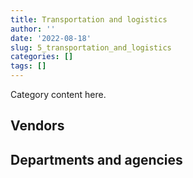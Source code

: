 ```yaml
---
title: Transportation and logistics
author: ''
date: '2022-08-18'
slug: 5_transportation_and_logistics
categories: []
tags: []
---
```


<script src="/rmarkdown-libs/htmlwidgets/htmlwidgets.js"></script>
<link href="/rmarkdown-libs/datatables-css/datatables-crosstalk.css" rel="stylesheet" />
<script src="/rmarkdown-libs/datatables-binding/datatables.js"></script>
<script src="/rmarkdown-libs/jquery/jquery-3.6.0.min.js"></script>
<link href="/rmarkdown-libs/dt-core-bootstrap/css/dataTables.bootstrap.min.css" rel="stylesheet" />
<link href="/rmarkdown-libs/dt-core-bootstrap/css/dataTables.bootstrap.extra.css" rel="stylesheet" />
<script src="/rmarkdown-libs/dt-core-bootstrap/js/jquery.dataTables.min.js"></script>
<script src="/rmarkdown-libs/dt-core-bootstrap/js/dataTables.bootstrap.min.js"></script>
<link href="/rmarkdown-libs/crosstalk/css/crosstalk.min.css" rel="stylesheet" />
<script src="/rmarkdown-libs/crosstalk/js/crosstalk.min.js"></script>
<script src="/rmarkdown-libs/htmlwidgets/htmlwidgets.js"></script>
<link href="/rmarkdown-libs/datatables-css/datatables-crosstalk.css" rel="stylesheet" />
<script src="/rmarkdown-libs/datatables-binding/datatables.js"></script>
<script src="/rmarkdown-libs/jquery/jquery-3.6.0.min.js"></script>
<link href="/rmarkdown-libs/dt-core-bootstrap/css/dataTables.bootstrap.min.css" rel="stylesheet" />
<link href="/rmarkdown-libs/dt-core-bootstrap/css/dataTables.bootstrap.extra.css" rel="stylesheet" />
<script src="/rmarkdown-libs/dt-core-bootstrap/js/jquery.dataTables.min.js"></script>
<script src="/rmarkdown-libs/dt-core-bootstrap/js/dataTables.bootstrap.min.js"></script>
<link href="/rmarkdown-libs/crosstalk/css/crosstalk.min.css" rel="stylesheet" />
<script src="/rmarkdown-libs/crosstalk/js/crosstalk.min.js"></script>

Category content here.

## Vendors

<div id="htmlwidget-1" style="width:100%;height:auto;" class="datatables html-widget"></div>
<script type="application/json" data-for="htmlwidget-1">{"x":{"style":"bootstrap","filter":"none","vertical":false,"data":[["<a href=\"/vendors/3955788_canada/\">3955788 CANADA<\/a>","<a href=\"/vendors/7305516_canada/\">7305516 CANADA<\/a>","<a href=\"/vendors/736902_ontario/\">736902 ONTARIO<\/a>","<a href=\"/vendors/851791_nwt/\">851791 NWT<\/a>","<a href=\"/vendors/9275_0181_quebec/\">9275 0181 QUEBEC<\/a>","<a href=\"/vendors/abb/\">ABB<\/a>","<a href=\"/vendors/acadian_dredging/\">ACADIAN DREDGING<\/a>","<a href=\"/vendors/acklands_grainger/\">ACKLANDS GRAINGER<\/a>","<a href=\"/vendors/advanced_business_interiors/\">ADVANCED BUSINESS INTERIORS<\/a>","<a href=\"/vendors/aecom/\">AECOM<\/a>","<a href=\"/vendors/aero_feu/\">AERO FEU<\/a>","<a href=\"/vendors/aero_supplies/\">AERO SUPPLIES<\/a>","<a href=\"/vendors/afn_engineering/\">AFN ENGINEERING<\/a>","<a href=\"/vendors/air_inuit/\">AIR INUIT<\/a>","<a href=\"/vendors/air_tindi/\">AIR TINDI<\/a>","<a href=\"/vendors/airbus/\">AIRBUS<\/a>","<a href=\"/vendors/allied_shipbuilders/\">ALLIED SHIPBUILDERS<\/a>","<a href=\"/vendors/alpine_aerotech/\">ALPINE AEROTECH<\/a>","<a href=\"/vendors/alpine_helicopters/\">ALPINE HELICOPTERS<\/a>","<a href=\"/vendors/altis_human_resources/\">ALTIS HUMAN RESOURCES<\/a>","<a href=\"/vendors/alva_construction/\">ALVA CONSTRUCTION<\/a>","<a href=\"/vendors/amazon/\">AMAZON<\/a>","<a href=\"/vendors/american_bureau_of_shipping/\">AMERICAN BUREAU OF SHIPPING<\/a>","<a href=\"/vendors/anixter_canada/\">ANIXTER CANADA<\/a>","<a href=\"/vendors/apron_fuel_services/\">APRON FUEL SERVICES<\/a>","<a href=\"/vendors/ari_financial_services/\">ARI FINANCIAL SERVICES<\/a>","<a href=\"/vendors/asokan_business_interiors/\">ASOKAN BUSINESS INTERIORS<\/a>","<a href=\"/vendors/atco/\">ATCO<\/a>","<a href=\"/vendors/atlantic_business_interiors/\">ATLANTIC BUSINESS INTERIORS<\/a>","<a href=\"/vendors/atlantic_towing/\">ATLANTIC TOWING<\/a>","<a href=\"/vendors/atlantica_mechanical_contractors/\">ATLANTICA MECHANICAL CONTRACTORS<\/a>","<a href=\"/vendors/atwill_morin/\">ATWILL MORIN<\/a>","<a href=\"/vendors/avi_spl_canada/\">AVI SPL CANADA<\/a>","<a href=\"/vendors/avjet_holding/\">AVJET HOLDING<\/a>","<a href=\"/vendors/avmax_aviation_services/\">AVMAX AVIATION SERVICES<\/a>","<a href=\"/vendors/axys_technologies/\">AXYS TECHNOLOGIES<\/a>","<a href=\"/vendors/b_r_enterprises/\">B R ENTERPRISES<\/a>","<a href=\"/vendors/balodis/\">BALODIS<\/a>","<a href=\"/vendors/bargreen_ellingson/\">BARGREEN ELLINGSON<\/a>","<a href=\"/vendors/bell_textron/\">BELL TEXTRON<\/a>","<a href=\"/vendors/bighorn_helicopters/\">BIGHORN HELICOPTERS<\/a>","<a href=\"/vendors/bluewave_energy/\">BLUEWAVE ENERGY<\/a>","<a href=\"/vendors/bmt_fleet_technology/\">BMT FLEET TECHNOLOGY<\/a>","<a href=\"/vendors/bollore_logistics/\">BOLLORE LOGISTICS<\/a>","<a href=\"/vendors/bombardier/\">BOMBARDIER<\/a>","<a href=\"/vendors/boyd_moving_storage/\">BOYD MOVING STORAGE<\/a>","<a href=\"/vendors/brandt_tractor/\">BRANDT TRACTOR<\/a>","<a href=\"/vendors/broadwater_industries/\">BROADWATER INDUSTRIES<\/a>","<a href=\"/vendors/bronswerk_marine/\">BRONSWERK MARINE<\/a>","<a href=\"/vendors/bronte_construction_port_dalhousie_rehabilitation_trust_account/\">BRONTE CONSTRUCTION PORT DALHOUSIE REHABILITATION TRUST ACCOUNT<\/a>","<a href=\"/vendors/brook_construction/\">BROOK CONSTRUCTION<\/a>","<a href=\"/vendors/bruker/\">BRUKER<\/a>","<a href=\"/vendors/budgell_s_equipment_rentals/\">BUDGELL S EQUIPMENT RENTALS<\/a>","<a href=\"/vendors/bureau_veritas_canada/\">BUREAU VERITAS CANADA<\/a>","<a href=\"/vendors/cae/\">CAE<\/a>","<a href=\"/vendors/campbell_scientific_canada/\">CAMPBELL SCIENTIFIC CANADA<\/a>","<a href=\"/vendors/canada_post/\">CANADA POST<\/a>","<a href=\"/vendors/canadian_corps_of_commissionaires/\">CANADIAN CORPS OF COMMISSIONAIRES<\/a>","<a href=\"/vendors/canadian_fishing_company/\">CANADIAN FISHING COMPANY<\/a>","<a href=\"/vendors/canadian_helicopters/\">CANADIAN HELICOPTERS<\/a>","<a href=\"/vendors/canadian_maritime_engineering/\">CANADIAN MARITIME ENGINEERING<\/a>","<a href=\"/vendors/canadian_north/\">CANADIAN NORTH<\/a>","<a href=\"/vendors/cansel_survey_equipment/\">CANSEL SURVEY EQUIPMENT<\/a>","<a href=\"/vendors/casp_aerospace/\">CASP AEROSPACE<\/a>","<a href=\"/vendors/cbcl/\">CBCL<\/a>","<a href=\"/vendors/cdw_canada/\">CDW CANADA<\/a>","<a href=\"/vendors/chantier_davie_canada/\">CHANTIER DAVIE CANADA<\/a>","<a href=\"/vendors/chantier_naval_forillon/\">CHANTIER NAVAL FORILLON<\/a>","<a href=\"/vendors/chevron/\">CHEVRON<\/a>","<a href=\"/vendors/cima/\">CIMA<\/a>","<a href=\"/vendors/clearwater_structures/\">CLEARWATER STRUCTURES<\/a>","<a href=\"/vendors/coady_construction_excavating/\">COADY CONSTRUCTION EXCAVATING<\/a>","<a href=\"/vendors/coastal_restoration_masonry/\">COASTAL RESTORATION MASONRY<\/a>","<a href=\"/vendors/construction_demathieu_bard/\">CONSTRUCTION DEMATHIEU BARD<\/a>","<a href=\"/vendors/construction_deric/\">CONSTRUCTION DERIC<\/a>","<a href=\"/vendors/construction_lfg/\">CONSTRUCTION LFG<\/a>","<a href=\"/vendors/copcan_civil/\">COPCAN CIVIL<\/a>","<a href=\"/vendors/crestline_coach/\">CRESTLINE COACH<\/a>","<a href=\"/vendors/cruickshank_construction/\">CRUICKSHANK CONSTRUCTION<\/a>","<a href=\"/vendors/cullen_diesel_power/\">CULLEN DIESEL POWER<\/a>","<a href=\"/vendors/cummins_canada/\">CUMMINS CANADA<\/a>","<a href=\"/vendors/d_doyle_installations/\">D DOYLE INSTALLATIONS<\/a>","<a href=\"/vendors/d_f_barnes/\">D F BARNES<\/a>","<a href=\"/vendors/daimler/\">DAIMLER<\/a>","<a href=\"/vendors/dasco_equipment/\">DASCO EQUIPMENT<\/a>","<a href=\"/vendors/davtair_industries/\">DAVTAIR INDUSTRIES<\/a>","<a href=\"/vendors/dbc_marine_safety_systems/\">DBC MARINE SAFETY SYSTEMS<\/a>","<a href=\"/vendors/debly_enterprises/\">DEBLY ENTERPRISES<\/a>","<a href=\"/vendors/dew_engineering/\">DEW ENGINEERING<\/a>","<a href=\"/vendors/dexter_construction/\">DEXTER CONSTRUCTION<\/a>","<a href=\"/vendors/df_barnes_services/\">DF BARNES SERVICES<\/a>","<a href=\"/vendors/dhl_express_canada/\">DHL EXPRESS CANADA<\/a>","<a href=\"/vendors/dillon_consulting/\">DILLON CONSULTING<\/a>","<a href=\"/vendors/dragage_im/\">DRAGAGE IM<\/a>","<a href=\"/vendors/dragage_ocean_dsm/\">DRAGAGE OCEAN DSM<\/a>","<a href=\"/vendors/dss_marine/\">DSS MARINE<\/a>","<a href=\"/vendors/dynamic_construction/\">DYNAMIC CONSTRUCTION<\/a>","<a href=\"/vendors/east_elgin_concrete_forming/\">EAST ELGIN CONCRETE FORMING<\/a>","<a href=\"/vendors/ebc/\">EBC<\/a>","<a href=\"/vendors/eco_technologies/\">ECO TECHNOLOGIES<\/a>","<a href=\"/vendors/edward_collins_contracting/\">EDWARD COLLINS CONTRACTING<\/a>","<a href=\"/vendors/englobe/\">ENGLOBE<\/a>","<a href=\"/vendors/fca_canada/\">FCA CANADA<\/a>","<a href=\"/vendors/federal_express_canada/\">FEDERAL EXPRESS CANADA<\/a>","<a href=\"/vendors/felix_technology/\">FELIX TECHNOLOGY<\/a>","<a href=\"/vendors/first_air/\">FIRST AIR<\/a>","<a href=\"/vendors/first_canada/\">FIRST CANADA<\/a>","<a href=\"/vendors/fleetway/\">FLEETWAY<\/a>","<a href=\"/vendors/floyd_s_construction/\">FLOYD S CONSTRUCTION<\/a>","<a href=\"/vendors/ford_motor_company/\">FORD MOTOR COMPANY<\/a>","<a href=\"/vendors/fort_garry_fire_truck/\">FORT GARRY FIRE TRUCK<\/a>","<a href=\"/vendors/francis_canada_truck_centre/\">FRANCIS CANADA TRUCK CENTRE<\/a>","<a href=\"/vendors/fraser_river_pile_dredge_gp_o/\">FRASER RIVER PILE DREDGE GP O<\/a>","<a href=\"/vendors/frosti_fishing/\">FROSTI FISHING<\/a>","<a href=\"/vendors/fugro_geosurveys/\">FUGRO GEOSURVEYS<\/a>","<a href=\"/vendors/fundy_contractors/\">FUNDY CONTRACTORS<\/a>","<a href=\"/vendors/garlock_of_canada_operating_as_fairbanks_morse_engine/\">GARLOCK OF CANADA OPERATING AS FAIRBANKS MORSE ENGINE<\/a>","<a href=\"/vendors/gaudette_s_transit_mix/\">GAUDETTE S TRANSIT MIX<\/a>","<a href=\"/vendors/gemtec/\">GEMTEC<\/a>","<a href=\"/vendors/general_electric_canada/\">GENERAL ELECTRIC CANADA<\/a>","<a href=\"/vendors/general_motors/\">GENERAL MOTORS<\/a>","<a href=\"/vendors/genesis_integration/\">GENESIS INTEGRATION<\/a>","<a href=\"/vendors/gestion_aj/\">GESTION AJ<\/a>","<a href=\"/vendors/global_total_office/\">GLOBAL TOTAL OFFICE<\/a>","<a href=\"/vendors/global_upholstery/\">GLOBAL UPHOLSTERY<\/a>","<a href=\"/vendors/go_deep_international/\">GO DEEP INTERNATIONAL<\/a>","<a href=\"/vendors/granite_management/\">GRANITE MANAGEMENT<\/a>","<a href=\"/vendors/great_slave_helicopters/\">GREAT SLAVE HELICOPTERS<\/a>","<a href=\"/vendors/greendale_resources/\">GREENDALE RESOURCES<\/a>","<a href=\"/vendors/greenfield_construction/\">GREENFIELD CONSTRUCTION<\/a>","<a href=\"/vendors/griffin_engineered_systems/\">GRIFFIN ENGINEERED SYSTEMS<\/a>","<a href=\"/vendors/groupe_energie_bdl/\">GROUPE ENERGIE BDL<\/a>","<a href=\"/vendors/gw_realty/\">GW REALTY<\/a>","<a href=\"/vendors/hamel_construction/\">HAMEL CONSTRUCTION<\/a>","<a href=\"/vendors/harbourside_engineering_consultants/\">HARBOURSIDE ENGINEERING CONSULTANTS<\/a>","<a href=\"/vendors/hawboldt_industries/\">HAWBOLDT INDUSTRIES<\/a>","<a href=\"/vendors/heavy_metal_marine/\">HEAVY METAL MARINE<\/a>","<a href=\"/vendors/heddle_marine_services/\">HEDDLE MARINE SERVICES<\/a>","<a href=\"/vendors/hercules_slr/\">HERCULES SLR<\/a>","<a href=\"/vendors/heritage_restoration/\">HERITAGE RESTORATION<\/a>","<a href=\"/vendors/hewlett_packard/\">HEWLETT PACKARD<\/a>","<a href=\"/vendors/highlands_fuel_delivery/\">HIGHLANDS FUEL DELIVERY<\/a>","<a href=\"/vendors/hike_metal_products/\">HIKE METAL PRODUCTS<\/a>","<a href=\"/vendors/hitrac/\">HITRAC<\/a>","<a href=\"/vendors/holman_fenwick_willan/\">HOLMAN FENWICK WILLAN<\/a>","<a href=\"/vendors/honeywell/\">HONEYWELL<\/a>","<a href=\"/vendors/human_logistics/\">HUMAN LOGISTICS<\/a>","<a href=\"/vendors/hyundai_auto_canada/\">HYUNDAI AUTO CANADA<\/a>","<a href=\"/vendors/illumina_canada/\">ILLUMINA CANADA<\/a>","<a href=\"/vendors/imperial_oil/\">IMPERIAL OIL<\/a>","<a href=\"/vendors/imtech_marine_canada/\">IMTECH MARINE CANADA<\/a>","<a href=\"/vendors/indal_technologies/\">INDAL TECHNOLOGIES<\/a>","<a href=\"/vendors/industra_construction/\">INDUSTRA CONSTRUCTION<\/a>","<a href=\"/vendors/industries_ocean/\">INDUSTRIES OCEAN<\/a>","<a href=\"/vendors/insa/\">INSA<\/a>","<a href=\"/vendors/integrated_distribution_systems/\">INTEGRATED DISTRIBUTION SYSTEMS<\/a>","<a href=\"/vendors/inter_outaouais/\">INTER OUTAOUAIS<\/a>","<a href=\"/vendors/intercon_marine/\">INTERCON MARINE<\/a>","<a href=\"/vendors/iron_mountain/\">IRON MOUNTAIN<\/a>","<a href=\"/vendors/irving_oil/\">IRVING OIL<\/a>","<a href=\"/vendors/irving_shipbuilding/\">IRVING SHIPBUILDING<\/a>","<a href=\"/vendors/j_j_trailers_manufacturers_and_sales/\">J J TRAILERS MANUFACTURERS AND SALES<\/a>","<a href=\"/vendors/jankel_tactical_systems/\">JANKEL TACTICAL SYSTEMS<\/a>","<a href=\"/vendors/jasco_applied_sciences_canada/\">JASCO APPLIED SCIENCES CANADA<\/a>","<a href=\"/vendors/jastram_engineering/\">JASTRAM ENGINEERING<\/a>","<a href=\"/vendors/jht_defense/\">JHT DEFENSE<\/a>","<a href=\"/vendors/jjm_construction/\">JJM CONSTRUCTION<\/a>","<a href=\"/vendors/joseph_elie/\">JOSEPH ELIE<\/a>","<a href=\"/vendors/kanter_marine/\">KANTER MARINE<\/a>","<a href=\"/vendors/kaycom/\">KAYCOM<\/a>","<a href=\"/vendors/kenn_borek_air/\">KENN BOREK AIR<\/a>","<a href=\"/vendors/keystone_environmental/\">KEYSTONE ENVIRONMENTAL<\/a>","<a href=\"/vendors/keystone_supplies_international/\">KEYSTONE SUPPLIES INTERNATIONAL<\/a>","<a href=\"/vendors/kf_aerospace/\">KF AEROSPACE<\/a>","<a href=\"/vendors/kms_industries/\">KMS INDUSTRIES<\/a>","<a href=\"/vendors/kongsberg/\">KONGSBERG<\/a>","<a href=\"/vendors/kubota_canada/\">KUBOTA CANADA<\/a>","<a href=\"/vendors/l_breau_and_sons/\">L BREAU AND SONS<\/a>","<a href=\"/vendors/l_w_dennis_contracting/\">L W DENNIS CONTRACTING<\/a>","<a href=\"/vendors/l3harris/\">L3HARRIS<\/a>","<a href=\"/vendors/landco_construction/\">LANDCO CONSTRUCTION<\/a>","<a href=\"/vendors/larry_penner_enterprises/\">LARRY PENNER ENTERPRISES<\/a>","<a href=\"/vendors/lengkeek_vessel_engineering/\">LENGKEEK VESSEL ENGINEERING<\/a>","<a href=\"/vendors/les_constructions_binet/\">LES CONSTRUCTIONS BINET<\/a>","<a href=\"/vendors/les_constructions_des_iles/\">LES CONSTRUCTIONS DES ILES<\/a>","<a href=\"/vendors/les_entreprises_p_e_c/\">LES ENTREPRISES P E C<\/a>","<a href=\"/vendors/les_huiles_desroches/\">LES HUILES DESROCHES<\/a>","<a href=\"/vendors/les_installations_electriques/\">LES INSTALLATIONS ELECTRIQUES<\/a>","<a href=\"/vendors/leslie_benn_contracting/\">LESLIE BENN CONTRACTING<\/a>","<a href=\"/vendors/levaero_aviation/\">LEVAERO AVIATION<\/a>","<a href=\"/vendors/lexisnexis_canada/\">LEXISNEXIS CANADA<\/a>","<a href=\"/vendors/liebherr_canada/\">LIEBHERR CANADA<\/a>","<a href=\"/vendors/lloyd_s_register_canada/\">LLOYD S REGISTER CANADA<\/a>","<a href=\"/vendors/louis_w_bray_construction/\">LOUIS W BRAY CONSTRUCTION<\/a>","<a href=\"/vendors/luxton_construction/\">LUXTON CONSTRUCTION<\/a>","<a href=\"/vendors/macewen_petroleum/\">MACEWEN PETROLEUM<\/a>","<a href=\"/vendors/mack_trucks/\">MACK TRUCKS<\/a>","<a href=\"/vendors/mackinnon_and_olding/\">MACKINNON AND OLDING<\/a>","<a href=\"/vendors/maconnerie_dynamique/\">MACONNERIE DYNAMIQUE<\/a>","<a href=\"/vendors/madsen_diesel_turbine/\">MADSEN DIESEL TURBINE<\/a>","<a href=\"/vendors/man_energy_solutions_canada/\">MAN ENERGY SOLUTIONS CANADA<\/a>","<a href=\"/vendors/manitoba_hydro/\">MANITOBA HYDRO<\/a>","<a href=\"/vendors/marine_contractors/\">MARINE CONTRACTORS<\/a>","<a href=\"/vendors/marine_recycling/\">MARINE RECYCLING<\/a>","<a href=\"/vendors/matcon_environmental/\">MATCON ENVIRONMENTAL<\/a>","<a href=\"/vendors/mcnally_construction/\">MCNALLY CONSTRUCTION<\/a>","<a href=\"/vendors/mega_tech/\">MEGA TECH<\/a>","<a href=\"/vendors/mercury_marine/\">MERCURY MARINE<\/a>","<a href=\"/vendors/metalcraft_marine/\">METALCRAFT MARINE<\/a>","<a href=\"/vendors/michelin/\">MICHELIN<\/a>","<a href=\"/vendors/microsoft_canada/\">MICROSOFT CANADA<\/a>","<a href=\"/vendors/mid_canada_mod_center/\">MID CANADA MOD CENTER<\/a>","<a href=\"/vendors/mid_valley_construction/\">MID VALLEY CONSTRUCTION<\/a>","<a href=\"/vendors/millbrook_tactical/\">MILLBROOK TACTICAL<\/a>","<a href=\"/vendors/ministry_of_finance/\">MINISTRY OF FINANCE<\/a>","<a href=\"/vendors/mitsubishi_motor_sales/\">MITSUBISHI MOTOR SALES<\/a>","<a href=\"/vendors/modern_construction/\">MODERN CONSTRUCTION<\/a>","<a href=\"/vendors/motorola_solutions_canada/\">MOTOROLA SOLUTIONS CANADA<\/a>","<a href=\"/vendors/mustang_helicopters/\">MUSTANG HELICOPTERS<\/a>","<a href=\"/vendors/mustang_survival/\">MUSTANG SURVIVAL<\/a>","<a href=\"/vendors/nattiq/\">NATTIQ<\/a>","<a href=\"/vendors/navamar/\">NAVAMAR<\/a>","<a href=\"/vendors/navtech/\">NAVTECH<\/a>","<a href=\"/vendors/neptec_design_group/\">NEPTEC DESIGN GROUP<\/a>","<a href=\"/vendors/newdock_st_john_s_dockyard/\">NEWDOCK ST JOHN S DOCKYARD<\/a>","<a href=\"/vendors/nissan_canada/\">NISSAN CANADA<\/a>","<a href=\"/vendors/north_atlantic_petroleum/\">NORTH ATLANTIC PETROLEUM<\/a>","<a href=\"/vendors/northeast_tree_trimming/\">NORTHEAST TREE TRIMMING<\/a>","<a href=\"/vendors/northern_construction/\">NORTHERN CONSTRUCTION<\/a>","<a href=\"/vendors/northrop_grumman/\">NORTHROP GRUMMAN<\/a>","<a href=\"/vendors/northwest_marine_technology/\">NORTHWEST MARINE TECHNOLOGY<\/a>","<a href=\"/vendors/nortrax_canada/\">NORTRAX CANADA<\/a>","<a href=\"/vendors/online_constructors/\">ONLINE CONSTRUCTORS<\/a>","<a href=\"/vendors/ottawa_greenbelt_construction/\">OTTAWA GREENBELT CONSTRUCTION<\/a>","<a href=\"/vendors/pacific_industrial_marine/\">PACIFIC INDUSTRIAL MARINE<\/a>","<a href=\"/vendors/pal_aerospace/\">PAL AEROSPACE<\/a>","<a href=\"/vendors/paladin_group/\">PALADIN GROUP<\/a>","<a href=\"/vendors/palfinger_marine/\">PALFINGER MARINE<\/a>","<a href=\"/vendors/panalpina/\">PANALPINA<\/a>","<a href=\"/vendors/panasonic/\">PANASONIC<\/a>","<a href=\"/vendors/parkland_industries/\">PARKLAND INDUSTRIES<\/a>","<a href=\"/vendors/parkland_refining/\">PARKLAND REFINING<\/a>","<a href=\"/vendors/pattison_sign_group/\">PATTISON SIGN GROUP<\/a>","<a href=\"/vendors/pennecon/\">PENNECON<\/a>","<a href=\"/vendors/pepco/\">PEPCO<\/a>","<a href=\"/vendors/petrovalue_products/\">PETROVALUE PRODUCTS<\/a>","<a href=\"/vendors/pitney_bowes/\">PITNEY BOWES<\/a>","<a href=\"/vendors/pmg_technologies/\">PMG TECHNOLOGIES<\/a>","<a href=\"/vendors/podolinsky_equipment/\">PODOLINSKY EQUIPMENT<\/a>","<a href=\"/vendors/point_hope_maritime/\">POINT HOPE MARITIME<\/a>","<a href=\"/vendors/polaris_industries/\">POLARIS INDUSTRIES<\/a>","<a href=\"/vendors/printers_plus/\">PRINTERS PLUS<\/a>","<a href=\"/vendors/r_e_gilmore_investments/\">R E GILMORE INVESTMENTS<\/a>","<a href=\"/vendors/redi_form_construction/\">REDI FORM CONSTRUCTION<\/a>","<a href=\"/vendors/reformar/\">REFORMAR<\/a>","<a href=\"/vendors/reparations_navales_et_industrielles_ocean/\">REPARATIONS NAVALES ET INDUSTRIELLES OCEAN<\/a>","<a href=\"/vendors/riggs_engineering/\">RIGGS ENGINEERING<\/a>","<a href=\"/vendors/rjg_construction/\">RJG CONSTRUCTION<\/a>","<a href=\"/vendors/rosborough_boats/\">ROSBOROUGH BOATS<\/a>","<a href=\"/vendors/rush_truck_centres_of_canada/\">RUSH TRUCK CENTRES OF CANADA<\/a>","<a href=\"/vendors/russel_metals/\">RUSSEL METALS<\/a>","<a href=\"/vendors/sani_sable_lb/\">SANI SABLE LB<\/a>","<a href=\"/vendors/sca_shipping_consultants_associated/\">SCA SHIPPING CONSULTANTS ASSOCIATED<\/a>","<a href=\"/vendors/seacoast_marine_electronics/\">SEACOAST MARINE ELECTRONICS<\/a>","<a href=\"/vendors/seaspan_victoria_shipyards/\">SEASPAN VICTORIA SHIPYARDS<\/a>","<a href=\"/vendors/shell_canada_products/\">SHELL CANADA PRODUCTS<\/a>","<a href=\"/vendors/siemens/\">SIEMENS<\/a>","<a href=\"/vendors/simex_defence/\">SIMEX DEFENCE<\/a>","<a href=\"/vendors/simplex_grinnell/\">SIMPLEX GRINNELL<\/a>","<a href=\"/vendors/slr_consulting_canada/\">SLR CONSULTING CANADA<\/a>","<a href=\"/vendors/snc_lavalin/\">SNC LAVALIN<\/a>","<a href=\"/vendors/stantec/\">STANTEC<\/a>","<a href=\"/vendors/sterling_fuels/\">STERLING FUELS<\/a>","<a href=\"/vendors/subaru_canada/\">SUBARU CANADA<\/a>","<a href=\"/vendors/suncor_energy/\">SUNCOR ENERGY<\/a>","<a href=\"/vendors/super_channel_international/\">SUPER CHANNEL INTERNATIONAL<\/a>","<a href=\"/vendors/sutherland_excavating/\">SUTHERLAND EXCAVATING<\/a>","<a href=\"/vendors/techsol_marine/\">TECHSOL MARINE<\/a>","<a href=\"/vendors/teknion/\">TEKNION<\/a>","<a href=\"/vendors/telecom_computer_services/\">TELECOM COMPUTER SERVICES<\/a>","<a href=\"/vendors/tenaquip/\">TENAQUIP<\/a>","<a href=\"/vendors/tervita/\">TERVITA<\/a>","<a href=\"/vendors/testforce_systems/\">TESTFORCE SYSTEMS<\/a>","<a href=\"/vendors/tetra_tech/\">TETRA TECH<\/a>","<a href=\"/vendors/thales/\">THALES<\/a>","<a href=\"/vendors/the_aim_group/\">THE AIM GROUP<\/a>","<a href=\"/vendors/thyssenkrupp_elevator/\">THYSSENKRUPP ELEVATOR<\/a>","<a href=\"/vendors/tiree/\">TIREE<\/a>","<a href=\"/vendors/titan_boats/\">TITAN BOATS<\/a>","<a href=\"/vendors/titanium_construction/\">TITANIUM CONSTRUCTION<\/a>","<a href=\"/vendors/toromont/\">TOROMONT<\/a>","<a href=\"/vendors/totem_offisource/\">TOTEM OFFISOURCE<\/a>","<a href=\"/vendors/toyota_canada/\">TOYOTA CANADA<\/a>","<a href=\"/vendors/toyota_gibraltar_stockholdings/\">TOYOTA GIBRALTAR STOCKHOLDINGS<\/a>","<a href=\"/vendors/transwest_air/\">TRANSWEST AIR<\/a>","<a href=\"/vendors/tri_star_industries/\">TRI STAR INDUSTRIES<\/a>","<a href=\"/vendors/trident_construction/\">TRIDENT CONSTRUCTION<\/a>","<a href=\"/vendors/troy_life_fire_safety/\">TROY LIFE FIRE SAFETY<\/a>","<a href=\"/vendors/tulmar_safety_systems/\">TULMAR SAFETY SYSTEMS<\/a>","<a href=\"/vendors/unisource/\">UNISOURCE<\/a>","<a href=\"/vendors/united_rentals_of_canada/\">UNITED RENTALS OF CANADA<\/a>","<a href=\"/vendors/universal_helicopters/\">UNIVERSAL HELICOPTERS<\/a>","<a href=\"/vendors/universite_laval/\">UNIVERSITE LAVAL<\/a>","<a href=\"/vendors/uqsuq/\">UQSUQ<\/a>","<a href=\"/vendors/valard_construction/\">VALARD CONSTRUCTION<\/a>","<a href=\"/vendors/vancouver_drydock_company/\">VANCOUVER DRYDOCK COMPANY<\/a>","<a href=\"/vendors/vancouver_pile_driving/\">VANCOUVER PILE DRIVING<\/a>","<a href=\"/vendors/vancouver_shipyards/\">VANCOUVER SHIPYARDS<\/a>","<a href=\"/vendors/vector_aerospace/\">VECTOR AEROSPACE<\/a>","<a href=\"/vendors/verreault_navigation/\">VERREAULT NAVIGATION<\/a>","<a href=\"/vendors/visiontec/\">VISIONTEC<\/a>","<a href=\"/vendors/voyageur_transportation/\">VOYAGEUR TRANSPORTATION<\/a>","<a href=\"/vendors/wajax/\">WAJAX<\/a>","<a href=\"/vendors/wartsila/\">WARTSILA<\/a>","<a href=\"/vendors/watchguard_video/\">WATCHGUARD VIDEO<\/a>","<a href=\"/vendors/webster_electric/\">WEBSTER ELECTRIC<\/a>","<a href=\"/vendors/weir_canada/\">WEIR CANADA<\/a>","<a href=\"/vendors/wesco_distribution_canada/\">WESCO DISTRIBUTION CANADA<\/a>","<a href=\"/vendors/west_coast_tug_barge/\">WEST COAST TUG BARGE<\/a>","<a href=\"/vendors/west_wind_aviation/\">WEST WIND AVIATION<\/a>","<a href=\"/vendors/westower_communications/\">WESTOWER COMMUNICATIONS<\/a>","<a href=\"/vendors/wood_canada/\">WOOD CANADA<\/a>","<a href=\"/vendors/woodward_s_oil/\">WOODWARD S OIL<\/a>","<a href=\"/vendors/world_fuel_services/\">WORLD FUEL SERVICES<\/a>","<a href=\"/vendors/wsp/\">WSP<\/a>","<a href=\"/vendors/yamaha_motors_canada/\">YAMAHA MOTORS CANADA<\/a>","<a href=\"/vendors/yourte_ca/\">YOURTE CA<\/a>","<a href=\"/vendors/zodiac_hurricane_technologies/\">ZODIAC HURRICANE TECHNOLOGIES<\/a>","<a href=\"/vendors/zutphen_contractor/\">ZUTPHEN CONTRACTOR<\/a>"],[null,5121800.11,320119.51,102621.23,15261.78,31114851.51,389188.75,11863.37,null,null,null,666744.59,538657.07,38639.03,877702.42,9136384.12,7317942.85,539018.16,3650591.98,10500,2906214.99,null,null,24498.07,474815.61,2277461.29,null,16293.17,null,null,20192.52,1136503.61,null,452852.92,49687.36,null,1046843.43,570149.97,null,45563773.32,1653328.85,879660.5,189866.44,564914.89,2052185.8,897889.46,83237.75,null,1823182.64,null,null,null,2953249.37,107718.41,6164764.86,14601.3,2777430.26,122329.83,null,1573616.97,7047119.26,260983.92,null,13072.27,249908.8,11350.08,2509609.77,27908364.39,3278378.74,null,905718.38,742086.95,68655,null,2706103.52,null,null,null,935721.32,258094.12,null,133295.72,null,null,null,null,141821.53,1684132.17,null,1080135.54,null,10744.57,116150,null,9617509.25,113501.08,null,null,2512658.17,1366083.96,null,null,16116215.54,672247.32,49899.16,1033471.88,1316877.66,33350,157550,49226453.64,null,164827.16,216799.39,2100000,995892.04,3097208.47,14309046.69,1509207.9,24955,21054.05,29371916.57,102128.13,29823.14,null,65047.89,52150.54,null,4771038.19,6664.09,null,null,4051135.79,365380.89,null,null,534027.49,null,7234317.3,19754.32,1477478.38,36447.29,207551.61,22089703.18,301382.72,null,424721.77,null,2494246.69,21630.62,4676316.1,null,null,null,1315835.12,null,714193.73,null,1051779.76,354369.57,25972849.74,null,49439.54,80326.55,72750.84,1800537.46,68167.95,581133,11854756.91,9180700.7,11245.25,5787241.48,null,130090.25,271098.14,1570789.92,4720798.3,77485.94,1608036.3,null,null,784990.35,139329.17,187485.75,14436.51,null,null,70256.32,null,2830679.54,1526882.47,null,null,284975.37,1342578.43,null,117905.28,null,10580,25300.99,3058223.38,null,null,null,null,null,1274857.8,1479529.87,1156942.06,null,25696.55,null,null,null,59802.43,null,2897528.55,24955,80514,1843179.06,null,119091.17,2464180.52,60558.83,51961.65,11208395.31,6574046.71,184752.66,1395911.59,null,24357.1,null,4311686.74,279772.5,160084.71,13475.62,971159.91,null,5237197.07,1224514.2,526121.55,770611.05,3392832.36,null,552377.27,1214405.98,662618.68,null,240838.11,2194261.67,null,1680142.63,null,null,null,848922.52,8916131.72,204638.26,5822925.02,191458.88,null,33085.5,7872703.54,null,null,null,35452.57,4072724.28,34953.91,659603.72,null,null,88951.35,4617966.51,2773630.15,2185544.61,null,348488.54,1450185.93,15396.71,24349.87,null,null,14120.48,null,65909.29,null,null,218948.84,1645979.25,2020993.3,3914285.95,null,10694192.26,115170.61,246982.66,769863.55,null,202383.83,null,109624.46,null,2070847.4,10432.83,134910.56,230000,3669960.29,null,1069482.65,5049130.79,13492345.91,12420.96,null,3494453.74,19530827.39,null,257216.61,null,null,622335,39955.7,56910,null,5372165.64,null,337536.46,1484275.38,100204.99,1190604.1,1827725.75],[79495.43,null,331221.93,null,null,5672049.14,364473.33,null,null,38747.7,null,668524.4,629907.49,344300.25,817636.34,9035430.54,10281838.54,1134189.78,1506516.16,null,null,null,179222.53,null,668810.22,2615215.06,null,67409.95,null,14769875.74,17004.23,null,3992.96,599250.68,30332.48,57455.76,null,null,75138.77,830211.78,1343993.57,717368.12,23614.43,533953.06,3786356.6,857035.11,429246.56,13902,2964.29,3817673.25,0,22317.5,3705034.69,null,5467196.25,null,770066.16,74311.44,4889382.96,1754391.91,7846755.62,3830881.52,43244.3,null,121763.08,null,323883029.81,101611.28,73500,null,1509530.63,3696500.18,null,null,1968154.54,null,77532,109135,null,291513.99,31608.9,957648.27,null,null,null,null,2394592.52,1684132.17,0.03,null,1692590.58,98533.72,161181.58,297234.91,13748540.96,null,1146348.75,147261.07,null,1756129.57,null,14044.77,12126744.52,339872.94,910258.37,966448.07,88356.42,null,715813.17,42038807.58,null,440743.78,26377259.37,1283310,null,134165.9,7031051.68,720630.66,null,null,34705002.64,null,3502006.55,null,null,25120.88,2286629.66,3739293.93,101349.66,null,36708,1002324.88,61928.97,3600989.02,73673.6,195898.52,71116.5,15008941.08,1654860.28,null,6066.32,342342.4,6574183.38,762257.92,null,265220.19,null,1832761.82,null,5020873.57,null,null,1279094.64,2016002.48,15055.44,159239.52,254289.55,655136.3,230503.15,27317352.56,804866.64,146877.4,169383.63,null,525057.8,11550.04,null,10955688.99,2354072.09,null,6126607.01,null,11764.53,824188.21,1873627.92,40588.42,null,2047578.26,153720,null,null,97324.5,458265.06,null,null,4509597.44,537406.28,null,null,1047287.01,null,null,88195.78,161845.07,null,151502.53,null,22471,1026095.64,2388171.74,null,null,285214.29,null,null,null,2128683.09,800355.76,24998.99,11633.63,null,970285.82,null,null,null,1362774.67,null,114218.16,2746476.74,null,453701.71,2054997.61,15226.89,null,46995664.74,3806274.04,1851595.59,2029911.28,29468.75,24959,null,710925.43,27852.3,475048.13,1123446.63,614563.23,48868.79,449517.9,516290.29,511026.43,1072321.13,9613437.56,20226.32,1263093.71,1746103.21,125062.01,12585.38,null,263832.82,1405546.52,1543179.56,27991.59,null,null,1724502.74,6101940.92,1042759.26,6050102.55,1654831.6,null,32318,9522415.14,null,null,null,809551.41,318301.6,457565.34,926581.78,null,17724,null,4980231.29,3828717.17,3788526.02,null,625991,1281097.92,12220.95,44303.18,null,null,54841.16,8188.3,null,null,null,1700347.35,526519.54,null,2945889.12,null,6244391.39,1909009.76,196419.3,1441026.64,1437715.03,332394.25,null,36261.23,null,2816556.39,null,202643.44,null,6602330.05,82539.45,null,4258184.74,17539836.4,null,null,2641035.71,15893494.03,null,21072.45,null,15136.46,null,null,null,null,8411371.97,142705.44,131446.23,1100666.4,null,3575065.42,464676.04],[2909532.85,null,null,null,726645.45,5780609.33,1201021.67,null,null,null,null,1879488.37,1363272.51,67141.77,1242438.77,811075.94,7289819.93,1831843.07,603450.13,null,null,13661.2,123179.53,null,405217.65,2901644.04,29329.83,57257.84,null,27028872.61,null,null,61208.5,633994.21,7430751.29,73149.7,666031.99,null,704502.47,2877406.1,428674.02,422925.13,17849.53,1344660.29,2809009.3,373626.63,1145326.05,32938.5,49514.79,25404880.14,null,null,880680.69,null,5693446.99,null,1330719.07,255769.18,null,2755958.81,5468084.89,502898.27,null,null,142639.17,null,513665868.15,null,27300,95232.85,null,4457479.09,null,3016970.34,154952.42,2048435.82,null,null,null,4531575.16,12828.25,322208.51,3315476.48,31635.37,null,null,null,775162.2,0.33,null,6885482.86,709966.86,288180.92,2364956.03,8590631.74,202951.29,null,979955.51,null,1279719.21,null,80512.72,10903542.8,286800.86,2222380.38,936409.4,null,147561.75,1901401.39,51078037.33,null,1703483.18,26449525.83,null,null,null,4048306.28,784744.15,null,null,36956301.46,212083.35,null,15952.78,null,39846.07,585379.97,4073373.42,null,2762692.06,null,2574702.67,null,7695566.19,130423.46,2040675,null,13515178.52,3055205.62,null,26877.62,464206.92,19802810.86,704638.08,null,461626.11,110728.7,87743.58,null,3713084.39,322501.8,131297.68,null,null,null,47759.67,1460751.5,1082382.24,79753.48,31133420.24,14755039.3,null,8723149.13,null,2620614.92,null,211769.89,9534920.71,274768.36,null,3853219.02,null,null,3019509.15,3957171.36,829243.98,540473.09,414970.22,null,49603.94,56941.1,726023.35,523538.67,null,11405.52,11521961.26,672445.73,78757.88,null,1726630.93,240.68,54341.66,null,null,358076.75,187503.65,397381.72,null,430116.8,1535361.59,79629.73,null,62660.71,null,25843.25,null,2714025.59,500022.19,null,null,180516.46,1686655.72,770767.75,null,3289018.41,2220583.39,null,43368.57,1944560.83,null,364272.31,853149.06,541406442.49,null,25968379.99,3419216.11,4852706.3,2035472.68,91661.93,null,1899198.14,109960.3,503852.68,1301.5,550115.74,608168.64,94912.02,2935204.92,1042015.02,533544.54,624621.41,16977435.96,null,1160871.44,639078.36,696210.3,null,null,803094.16,706137.76,2125007.92,null,108557.06,null,2532463.06,3697796.03,88125.31,7486000.41,2281934.02,483567.68,null,7305388.9,134117.33,749838.27,13440,1050944.82,271184.25,886029.85,549056.55,19202.09,21091.4,null,3795021.24,3366095.26,3236404.55,null,null,775995.19,116661.19,16739.21,19725.59,19377.75,16207.42,20555.45,null,null,526087.05,1705005.84,1331975.15,null,2925877.75,46598.94,3487895.13,1119714.9,33332.26,1085705,2907202.77,21216.65,14252.78,226001.8,460291.86,2109610.16,null,203198.62,null,3004060.17,null,2687220.8,13148954.44,2312188.59,null,117569.63,8512097.44,22772902.47,12321,13621.13,null,159695.97,null,null,null,10764.72,10184803.97,174100.63,112511.06,1834907.96,null,2857340.4,null],[7949.54,null,null,null,null,7300574.96,1276902.5,90813.14,10922.63,185433,0,1868062.44,567318,null,931664.23,851114.29,8425142.22,551455.33,1153402.86,19349.7,null,4986338.8,613419.78,28689.4,168914.26,2191418.75,102754.06,17018.23,29904,30345022.1,null,null,null,null,478124.78,24350.34,1193977.38,74060,32110.5,8235531.94,1155907.73,62806.42,31710,816225.07,1180279.03,590293.49,690388.94,null,null,null,175501.5,null,null,null,5467196.25,null,1148202.88,160304.48,null,2433489.92,7564863.23,761049.06,null,null,37375,null,22104247.76,null,null,156576.53,null,3391902.28,25739.3,5371678.9,2019915.45,5841242.76,null,null,null,3123941.65,null,338182.29,1406726.32,null,137285.32,40680,null,null,0.33,275885,2781458.05,5213839.46,191187.5,4586007.84,6135131.17,409592.01,null,null,null,1841446.64,329420.95,104275.81,11750531.74,103718.27,626419.21,722950.7,null,58409,51232.5,58868030.09,15750,1843869.46,null,1470000,null,258471.43,106549.68,1375452.77,35075,null,29934629.98,220884.97,114066.6,null,null,41527.27,10120,2054069.53,null,5335357.68,null,5280668.66,null,null,23030.8,967916.7,218688.96,16984499.79,null,null,24703.98,467092.92,32656681.68,1631262.32,144098850,17226.5,null,null,null,2242712.67,49448.75,321635.27,null,null,null,null,164963.05,3463110.11,79535.57,23914483.16,13922179.21,14578.69,8196308.88,null,2602937.14,null,368250.11,3244377.18,409052.63,null,3849678.7,0,null,246381.02,3505671.67,2953809.48,1433776.07,197977.68,null,null,null,368693.14,1841454.52,null,1643.73,945274.87,473556.63,null,15851.4,1395867.53,87848.43,185207.14,null,null,null,79710.22,null,82084.7,null,4493598.26,null,16885.6,null,193492.19,399095.21,null,1874069.45,1458302.3,null,85477.95,187183.26,1577336.54,null,null,null,2827513.02,null,15066.32,817248.38,58719.4,360035.27,278070.49,42375,null,26193677.85,1712918.5,5459827.61,2029911.28,63371.88,null,1843014.37,null,null,null,0,1468794.18,null,6746963.34,null,390597.67,6607.76,11712582.78,42924.87,995586.94,1702.52,634275.2,6243.93,535609.89,1181299.71,2126746.06,2755675.27,null,157861.86,13125,1078160.58,2216894.4,81365.65,1778213.55,2175286.75,2556971.17,32495.23,7823682.26,null,1229945.96,null,903448.38,1772911.46,153011.59,236293.53,null,10045.3,null,4200900.27,663892.56,2129582.54,142067.9,10508.7,434954.46,550.37,null,null,null,83678.65,null,null,0,null,1700347.35,3351290.29,null,5551320.36,11333.9,5564977.67,1046736.66,100053.5,null,null,39952.5,null,60986.57,1097009.51,1378836.84,null,67732.88,null,2099625.21,null,null,3035582.66,7845743.87,null,4809222.84,5697731.91,22305879.65,null,null,3919.05,null,null,null,81986.1,null,739298.19,96390.91,168284.67,2561296.43,null,3249694.62,null]],"container":"<table class=\"table table-striped table-hover row-border order-column display\">\n  <thead>\n    <tr>\n      <th>Vendor<\/th>\n      <th>2017-2018<\/th>\n      <th>2018-2019<\/th>\n      <th>2019-2020<\/th>\n      <th>2020-2021<\/th>\n    <\/tr>\n  <\/thead>\n<\/table>","options":{"order":[[4,"desc"]],"pageLength":10,"autoWidth":true,"columnDefs":[{"targets":1,"render":"function(data, type, row, meta) {\n    return type !== 'display' ? data : DTWidget.formatCurrency(data, \"$\", 2, 3, \",\", \".\", true, null);\n  }"},{"targets":2,"render":"function(data, type, row, meta) {\n    return type !== 'display' ? data : DTWidget.formatCurrency(data, \"$\", 2, 3, \",\", \".\", true, null);\n  }"},{"targets":3,"render":"function(data, type, row, meta) {\n    return type !== 'display' ? data : DTWidget.formatCurrency(data, \"$\", 2, 3, \",\", \".\", true, null);\n  }"},{"targets":4,"render":"function(data, type, row, meta) {\n    return type !== 'display' ? data : DTWidget.formatCurrency(data, \"$\", 2, 3, \",\", \".\", true, null);\n  }"},{"width":"16%","targets":[1,2,3,4]},{"className":"dt-right","targets":[1,2,3,4]}],"orderClasses":false}},"evals":["options.columnDefs.0.render","options.columnDefs.1.render","options.columnDefs.2.render","options.columnDefs.3.render"],"jsHooks":[]}</script>

## Departments and agencies

<div id="htmlwidget-2" style="width:100%;height:auto;" class="datatables html-widget"></div>
<script type="application/json" data-for="htmlwidget-2">{"x":{"style":"bootstrap","filter":"none","vertical":false,"data":[["<a href=\"/departments/aafc-aac/\">Agriculture and Agri-Food Canada<\/a>","<a href=\"/departments/aandc-aadnc/\">Crown-Indigenous Relations and Northern Affairs Canada<\/a>","<a href=\"/departments/acoa-apeca/\">Atlantic Canada Opportunities Agency<\/a>","<a href=\"/departments/atssc-scdata/\">Administrative Tribunals Support Service of Canada<\/a>","<a href=\"/departments/cannor/\">Canadian Northern Economic Development Agency<\/a>","<a href=\"/departments/cas-satj/\">Courts Administration Service<\/a>","<a href=\"/departments/cbsa-asfc/\">Canada Border Services Agency<\/a>","<a href=\"/departments/ced-dec/\">Canada Economic Development for Quebec Regions<\/a>","<a href=\"/departments/cer-rec/\">Canada Energy Regulator<\/a>","<a href=\"/departments/cfia-acia/\">Canadian Food Inspection Agency<\/a>","<a href=\"/departments/cgc-ccg/\">Canadian Grain Commission<\/a>","<a href=\"/departments/cic/\">Immigration, Refugees and Citizenship Canada<\/a>","<a href=\"/departments/cics-scic/\">Canadian Intergovernmental Conference Secretariat<\/a>","<a href=\"/departments/cihr-irsc/\">Canadian Institutes of Health Research<\/a>","<a href=\"/departments/cnsc-ccsn/\">Canadian Nuclear Safety Commission<\/a>","<a href=\"/departments/cra-arc/\">Canada Revenue Agency<\/a>","<a href=\"/departments/crtc/\">Canadian Radio-television and Telecommunications Commission<\/a>","<a href=\"/departments/csa-asc/\">Canadian Space Agency<\/a>","<a href=\"/departments/csc-scc/\">Correctional Service of Canada<\/a>","<a href=\"/departments/csps-efpc/\">Canada School of Public Service<\/a>","<a href=\"/departments/cta-otc/\">Canadian Transportation Agency<\/a>","<a href=\"/departments/dfatd-maecd/\">Global Affairs Canada<\/a>","<a href=\"/departments/dfo-mpo/\">Fisheries and Oceans Canada<\/a>","<a href=\"/departments/ec/\">Environment and Climate Change Canada<\/a>","<a href=\"/departments/elections/\">Elections Canada<\/a>","<a href=\"/departments/esdc-edsc/\">Employment and Social Development Canada<\/a>","<a href=\"/departments/feddevontario/\">Federal Economic Development Agency for Southern Ontario<\/a>","<a href=\"/departments/fin/\">Department of Finance Canada<\/a>","<a href=\"/departments/fintrac-canafe/\">Financial Transactions and Reports Analysis Centre of Canada<\/a>","<a href=\"/departments/hc-sc/\">Health Canada<\/a>","<a href=\"/departments/ic/\">Innovation, Science and Economic Development Canada<\/a>","<a href=\"/departments/infc/\">Infrastructure Canada<\/a>","<a href=\"/departments/isc-sac/\">Indigenous Services Canada<\/a>","<a href=\"/departments/jus/\">Department of Justice Canada<\/a>","<a href=\"/departments/nbc-ccbn/\">The National Battlefields Commission<\/a>","<a href=\"/departments/nfb-onf/\">National Film Board<\/a>","<a href=\"/departments/nrc-cnrc/\">National Research Council Canada<\/a>","<a href=\"/departments/nrcan-rncan/\">Natural Resources Canada<\/a>","<a href=\"/departments/nserc-crsng/\">Natural Sciences and Engineering Research Council of Canada<\/a>","<a href=\"/departments/oag-bvg/\">Office of the Auditor General of Canada<\/a>","<a href=\"/departments/ocol-clo/\">Office of the Commissioner of Official Languages<\/a>","<a href=\"/departments/oic-ci/\">Office of the Information Commissioner of Canada<\/a>","<a href=\"/departments/osgg-bsgg/\">Office of the Secretary to the Governor General<\/a>","<a href=\"/departments/pbc-clcc/\">Parole Board of Canada<\/a>","<a href=\"/departments/pc/\">Parks Canada<\/a>","<a href=\"/departments/pch/\">Canadian Heritage<\/a>","<a href=\"/departments/pco-bcp/\">Privy Council Office<\/a>","<a href=\"/departments/phac-aspc/\">Public Health Agency of Canada<\/a>","<a href=\"/departments/polar-polaire/\">Polar Knowledge Canada<\/a>","<a href=\"/departments/ppsc-sppc/\">Public Prosecution Service of Canada<\/a>","<a href=\"/departments/ps-sp/\">Public Safety Canada<\/a>","<a href=\"/departments/pwgsc-tpsgc/\">Public Services and Procurement Canada<\/a>","<a href=\"/departments/rcmp-grc/\">Royal Canadian Mounted Police<\/a>","<a href=\"/departments/sirc-csars/\">Security Intelligence Review Committee<\/a>","<a href=\"/departments/ssc-spc/\">Shared Services Canada<\/a>","<a href=\"/departments/statcan/\">Statistics Canada<\/a>","<a href=\"/departments/swc-cfc/\">Status of Women Canada<\/a>","<a href=\"/departments/tbs-sct/\">Treasury Board of Canada Secretariat<\/a>","<a href=\"/departments/tc/\">Transport Canada<\/a>","<a href=\"/departments/tsb-bst/\">Transportation Safety Board of Canada<\/a>","<a href=\"/departments/vac-acc/\">Veterans Affairs Canada<\/a>"],[5003393.91,1355220.75,151491.23,48908.65,null,443226.69,1323912.29,17246.25,11248.86,3884054.16,68884.5,473220.85,null,null,166072.61,2506618.02,null,188872.95,22541286.17,175734.16,null,8417308.09,406365590.94,11988527.65,116020.76,657781.31,null,null,null,3864835.6,565478.87,56822.18,771169.53,243603.78,62092.1,null,2815455.07,18448259.72,null,22189.99,32084.85,null,72320.39,73645.53,51393027.36,361454.42,462748.46,303523.53,null,170432.73,63052.37,90208461.34,116624602.88,20970,2604416.76,177730.08,38668.81,null,33402111.03,49813.49,null],[5307056.86,544317.3,244577.42,128227.03,91637.66,346978.22,8735765.18,null,17057.61,3425687.41,98023.19,269789.76,13745.6,34255,112012.81,643840.5,51330.79,244223.13,20244735.9,175734.16,null,15835735.52,658572420.59,6589078.17,244647.77,956951.72,null,null,5632.62,1571614.66,1152962.91,17514.14,268470.87,639982.26,66699,null,3331076.1,18453557.42,null,75000,null,55243.41,101094.21,27507.03,36601163.1,165960.94,475460.66,74172.08,null,115375.9,null,103797323.71,120635328.08,20750,1645149.46,320083.59,null,null,38437066.33,198946.08,45736.08],[5485044.31,683168.7,48232.15,null,179105.95,164438.52,7867797.41,51330.79,null,1715531.19,65461.9,271757.06,58935.96,null,76243.96,663969.17,null,345542.17,20942866.96,91009.92,null,18849419.55,1470233147.4,15048267.35,2184370.76,937651.42,126066.11,39389.54,97197.38,2321509.95,571201.66,11318.17,2551436.49,557674.06,13397,28559.79,5560812.33,15705656.51,43825.36,24860,null,null,25869.38,210020.36,29261837.98,259088.6,587303.75,346364.44,388020.5,78158.92,3000.49,101252106.36,111777949.59,null,1656379.76,173664.35,null,9785.02,54147507.88,181893.93,115441.45],[6048586.76,119847.01,71073.46,null,null,478897.01,6703595.39,null,null,454233.15,227244.77,193405.5,14618.59,null,null,765790.51,5215.63,86739.81,18587603.83,104883.48,5570.71,20060725.99,400309309.43,14446724.86,417621.75,1154616.97,20851.28,39213.93,null,875507.04,717508.32,null,11971321.53,559390.27,null,null,1916109.29,11215964.45,null,130608.5,null,null,142365.31,147408.85,22794966.15,240250.62,575992.19,12507498.35,880043.6,95047.97,52151.42,51967283.42,112227846.49,null,246645.22,35613.08,null,45366.89,182454381.55,157491.61,68225.22]],"container":"<table class=\"table table-striped table-hover row-border order-column display\">\n  <thead>\n    <tr>\n      <th>Department<\/th>\n      <th>2017-2018<\/th>\n      <th>2018-2019<\/th>\n      <th>2019-2020<\/th>\n      <th>2020-2021<\/th>\n    <\/tr>\n  <\/thead>\n<\/table>","options":{"order":[[4,"desc"]],"pageLength":10,"autoWidth":true,"columnDefs":[{"targets":1,"render":"function(data, type, row, meta) {\n    return type !== 'display' ? data : DTWidget.formatCurrency(data, \"$\", 2, 3, \",\", \".\", true, null);\n  }"},{"targets":2,"render":"function(data, type, row, meta) {\n    return type !== 'display' ? data : DTWidget.formatCurrency(data, \"$\", 2, 3, \",\", \".\", true, null);\n  }"},{"targets":3,"render":"function(data, type, row, meta) {\n    return type !== 'display' ? data : DTWidget.formatCurrency(data, \"$\", 2, 3, \",\", \".\", true, null);\n  }"},{"targets":4,"render":"function(data, type, row, meta) {\n    return type !== 'display' ? data : DTWidget.formatCurrency(data, \"$\", 2, 3, \",\", \".\", true, null);\n  }"},{"width":"16%","targets":[1,2,3,4]},{"className":"dt-right","targets":[1,2,3,4]}],"orderClasses":false}},"evals":["options.columnDefs.0.render","options.columnDefs.1.render","options.columnDefs.2.render","options.columnDefs.3.render"],"jsHooks":[]}</script>
